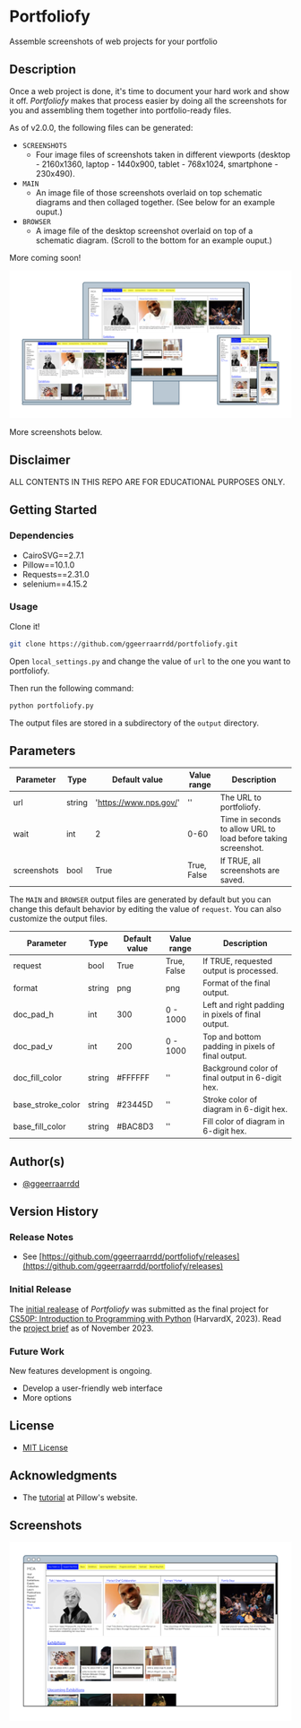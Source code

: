 # Portfoliofy

Assemble screenshots of web projects for your portfolio

## Description

Once a web project is done, it's time to document your hard work and show it off. _Portfoliofy_ makes that process easier by doing all the screenshots for you and assembling them together into portfolio-ready files.

As of v2.0.0, the following files can be generated:

* `SCREENSHOTS`
  * Four image files of screenshots taken in different viewports (desktop - 2160x1360, laptop - 1440x900, tablet - 768x1024, smartphone - 230x490).
* `MAIN`
  * An image file of those screenshots overlaid on top schematic diagrams and then collaged together. (See below for an example ouput.)
* `BROWSER`
  * A image file of the desktop screenshot overlaid on top of a schematic diagram. (Scroll to the bottom for an example ouput.)

More coming soon!

![Portfoliofy](/images/portfoliofy1.png)

More screenshots below.

## Disclaimer

ALL CONTENTS IN THIS REPO ARE FOR EDUCATIONAL PURPOSES ONLY.

## Getting Started

### Dependencies

* CairoSVG==2.7.1
* Pillow==10.1.0
* Requests==2.31.0
* selenium==4.15.2

### Usage

Clone it!

```bash
git clone https://github.com/ggeerraarrdd/portfoliofy.git
```

Open `local_settings.py` and change the value of `url` to the one you want to portfoliofy.

Then run the following command:

```bash
python portfoliofy.py
```

The output files are stored in a subdirectory of the `output` directory.

## Parameters

| Parameter         | Type   | Default value          | Value range  | Description |
| ----------------- | ------ | ---------------------- | ------------ | ----------- |
| url               | string | 'https://www.nps.gov/' | ''           | The URL to portfoliofy. |
| wait              | int    | 2                      | 0-60         | Time in seconds to allow URL to load before taking screenshot. |
| screenshots       | bool   | True                   | True, False  | If TRUE, all screenshots are saved. |

The `MAIN` and `BROWSER` output files are generated by default but you can change this default behavior by editing the value of `request`. You can also customize the output files.

| Parameter         | Type   | Default value | Value range  | Description |
| ----------------- | ------ | ------------- | ------------ | ----------- |
| request           | bool   | True          | True, False  | If TRUE, requested output is processed. |
| format            | string | png           | png          | Format of the final output. |
| doc_pad_h         | int    | 300           | 0 - 1000     | Left and right padding in pixels of final output. |
| doc_pad_v         | int    | 200           | 0 - 1000     | Top and bottom padding in pixels of final output. |
| doc_fill_color    | string | #FFFFFF       | ''           | Background color of final output in 6-digit hex. |
| base_stroke_color | string | #23445D       | ''           | Stroke color of diagram in 6-digit hex. |
| base_fill_color   | string | #BAC8D3       | ''           | Fill color of diagram in 6-digit hex. |

## Author(s)

* [@ggeerraarrdd](https://github.com/ggeerraarrdd/)

## Version History

### Release Notes

* See [https://github.com/ggeerraarrdd/portfoliofy/releases](https://github.com/ggeerraarrdd/portfoliofy/releases)

### Initial Release

The [initial realease](https://github.com/ggeerraarrdd/portfoliofy/releases/tag/v1.0.0) of _Portfoliofy_ was submitted as the final project for [CS50P: Introduction to Programming with Python](https://cs50.harvard.edu/python/2022/) (HarvardX, 2023). Read the [project brief](https://cs50.harvard.edu/python/2022/project/) as of November 2023.

### Future Work

New features development is ongoing.

* Develop a user-friendly web interface
* More options

## License

* [MIT License](https://github.com/ggeerraarrdd/large-parks/blob/main/LICENSE)

## Acknowledgments

* The [tutorial](https://pillow.readthedocs.io/en/stable/handbook/tutorial.html) at Pillow's website.

## Screenshots

![Portfoliofy](/images/portfoliofy2.png)
